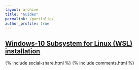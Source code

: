 ```yaml
---
layout: archive
title: "Guides"
permalink: /portfolio/
author_profile: true
---
```


## [Windows-10 Subsystem for Linux (WSL) installation](https://yonsci.github.io/yon_academic//portfolio/portfolio-1/)

{% include social-share.html %}
{% include comments.html %}
